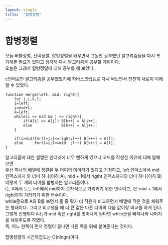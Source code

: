 ```yaml
---
layout: single
title:  "합병정렬"
---
```

  
# 합병정렬

오늘 버블정렬, 선택정렬, 삽입정렬을 배우면서 그동안 공부했던 알고리즘들을 다시 복기해볼 필요가 있다고 생각해 다시 알고리즘을 공부할 계획이다.  
오늘은 그래서 합병정렬에 대해 공부를 해 보았다.  

c언어로만 알고리즘을 공부했었기에 자바스크립트로 다시 써보면서 천천히 새로이 이해할 수 있었다.

```
function merge(left, mid, right){
    let i,j,k,l;
    i=left;
    j=mid+1;
    k=left;
    while(i <= mid && j <= right){
        if(A[i] <= A[j]) B[k++] = A[i++];
        else             B[k++] = A[j++];
    }

    if(i>mid)for(l=j;l<=right;l++) B[k++] = A[l];
    else     for(l=i;l<=mid  ;l++) B[k++] = A[l];
}
```

알고리즘에 대한 설명은 인터넷에 너무 뻔하게 있으니 코드를 작성한 이유에 대해 말해보면  
우선 하나의 배열에 정렬된 두 더미의 데이터가 있다고 가정하고, left 인덱스에서 mid 인덱스까지 의 더미 하나(이하 A), mid + 1에서 rigtht 인덱스까지의 더미 하나(이하 B) 이렇게 두 개의 더미를 합병하는 알고리즘이다.  
i는 A에서 도는 left에서 mid까지 순차적으로 가리키기 위한 변수이고, l은 mid + 1에서 right까지 가리키기 위한 변수이다.  
while문으로 A와 B를 보면서 둘 중 뭐가 더 작은지 비교하면서 배열에 작은 것을 채워주는 형태이다. 그리고 비교했을 때 더 큰 값은 다른 더미의 다음 값이랑 비교를 하게 된다.  
그렇게 진행되다 i나 j가 mid 혹은 right를 벗어나게 된다면 while문을 빠져나와 나머지를 채워주도록 하였다.  
즉, 어느 한쪽이 먼저 정렬이 끝나면 다른 쪽을 뒤에 붙여준다는 것이다.  

합병정렬의 시간복잡도는 O(nlogn)이다.  
